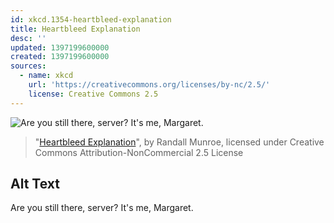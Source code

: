 ```yaml
---
id: xkcd.1354-heartbleed-explanation
title: Heartbleed Explanation
desc: ''
updated: 1397199600000
created: 1397199600000
sources:
  - name: xkcd
    url: 'https://creativecommons.org/licenses/by-nc/2.5/'
    license: Creative Commons 2.5
---
```

![Are you still there, server? It's me, Margaret.](https://imgs.xkcd.com/comics/heartbleed_explanation.png)
> "[Heartbleed Explanation](https://xkcd.com/1354/)", by Randall Munroe, licensed under Creative Commons Attribution-NonCommercial 2.5 License

## Alt Text
Are you still there, server? It's me, Margaret.
